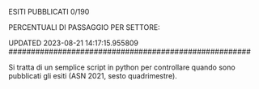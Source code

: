 ESITI PUBBLICATI 0/190 

PERCENTUALI DI PASSAGGIO PER SETTORE:

UPDATED 2023-08-21 14:17:15.955809
###################################################### 

Si tratta di un semplice script in python per controllare quando sono pubblicati gli esiti (ASN 2021, sesto quadrimestre).

